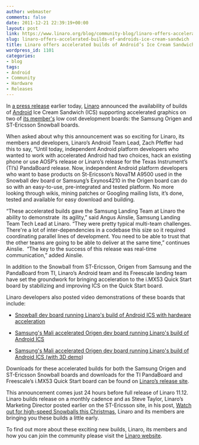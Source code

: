 ```yaml
---
author: webmaster
comments: false
date: 2011-12-21 22:39:19+00:00
layout: post
link: https://www.linaro.org/blog/community-blog/linaro-offers-accelerated-builds-of-androids-ice-cream-sandwich/
slug: linaro-offers-accelerated-builds-of-androids-ice-cream-sandwich
title: Linaro offers accelerated builds of Android’s Ice Cream Sandwich
wordpress_id: 1101
categories:
- blog
tags:
- Android
- Community
- Hardware
- Releases
---
```


In [a press release](http://www.linaro.org/accelerated-builds-of-android-ice-cream-sandwich-now-available-on-linaro-member-boards/) earlier today, [Linaro](http://www.linaro.org/) announced the availability of builds of [Android](http://www.android.com/) Ice Cream Sandwich (ICS) supporting accelerated graphics on two of [its member's](http://www.linaro.org/members/) low cost development boards: the Samsung Origen and ST-Ericsson Snowball boards.

When asked about why this announcement was so exciting for Linaro, its members and developers, Linaro’s Android Team Lead, Zach Pfeffer had this to say, “Until today, independent Android platform developers who wanted to work with accelerated Android had two choices, hack an existing phone or use AOSP’s release or Linaro’s release for the Texas Instrument’s (TI’s) PandaBoard release. Now, independent Android platform developers who want to base products on St-Ericsson’s NovaTM A9500 used in the Snowball dev board or Samsung’s Exynos4210 in the Origen board can do so with an easy-to-use, pre-integrated and tested platform. No more looking through wikis, mining patches or Googling mailing lists, it’s done, tested and available for easy download and building.

“These accelerated builds gave the Samsung Landing Team at Linaro the ability to demonstrate  its agility,” said Angus Ainslie, Samsung Landing Team Tech Lead at Linaro. “They were pretty typical multi-team challenges. There're a lot of inter-dependencies in a codebase this size so it required coordinating parallel lines of development. You need to be able to trust that the other teams are going to be able to deliver at the same time,” continues Ainslie.  “The key to the success of this release was real-time communication,” added Ainslie.

In addition to the Snowball from ST-Ericsson, Origen from Samsung and the PandaBoard from TI, Linaro’s Android team and its Freescale landing team have set the groundwork for bringing acceleration to the i.MX53 Quick Start board by stabilizing and improving ICS on the Quick Start board.

Linaro developers also posted video demonstrations of these boards that include:




  * [Snowball dev board running Linaro's build of Android ICS with hardware acceleration](http://youtu.be/XPFy2MFbUys)


  * [Samsung's Mali accelerated Origen dev board running Linaro's build of Android ICS](http://youtu.be/whpaltVa3pQ)


  * [Samsung's Mali accelerated Origen dev board running Linaro's build of Android ICS (with 3D demo](http://youtu.be/7_MCLKmXDFA))


Downloads for these accelerated builds for both the Samsung Origen and ST-Ericsson Snowball boards and downloads for the TI PandaBoard and Freescale’s i.MX53 Quick Start board can be found on [Linaro’s release site](http://releases.linaro.org/).

This announcement comes just 24 hours before full release of Linaro 11.12. Linaro builds release on a monthly cadence and as Steve Taylor, Linaro’s Marketing Director posted earlier on the ST-Ericsson site, in his post, [Watch out for high-speed Snowballs this Christmas](http://blog.stericsson.com/blog/2011/12/st-ericsson-general/watch-out-for-high-speed-snowballs-this-christmas/), Linaro and its members are bringing you these builds a little early.

To find out more about these exciting new builds, Linaro, its members and how you can join the community please visit the [Linaro website](http://www.linaro.org/).
